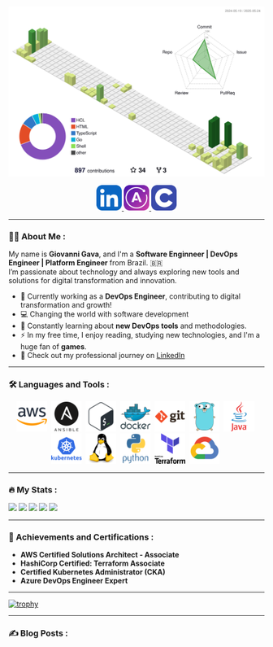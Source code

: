 <p align="center" >
	<picture>
	  <source media="(prefers-color-scheme: dark)"  srcset="https://raw.githubusercontent.com/giovanni-gava/giovanni-gava/master/night.svg" />
	  <source media="(prefers-color-scheme: light)" srcset="https://raw.githubusercontent.com/giovanni-gava/giovanni-gava/master/day.svg" />
	  <img alt="github profile contributions chart"    src="https://raw.githubusercontent.com/giovanni-gava/giovanni-gava/master/day.svg" />
	</picture>
</p>

<div id="badges" align="center">
  <a href="https://www.linkedin.com/in/giovanni-gava-21338115a/">
    <img src="https://github.com/tandpfun/skill-icons/blob/main/icons/LinkedIn.svg" alt="LinkedIn Badge" width="50" height="50"/>
  </a>
  <a href="https://www.credential.net/profile/giogava/wallet#gs.5fd5g1">
    <img src="https://github.com/tandpfun/skill-icons/blob/main/icons/Apollo.svg" alt="Accredible Badge" width="50" height="50" />
  </a>
  <a href="https://www.credly.com/users/giovanni-gava/badges">
    <img src="https://github.com/tandpfun/skill-icons/blob/main/icons/C.svg" alt="Credly Badge" width="50" height="50" />
  </a>
</div>

---

### 👨‍💻 About Me :

My name is **Giovanni Gava**, and I'm a **Software Enginneer | DevOps Engineer | Platform Engineer** from Brazil. 🇧🇷  
I’m passionate about technology and always exploring new tools and solutions for digital transformation and innovation.

- 🔭 Currently working as a **DevOps Engineer**, contributing to digital transformation and growth!
- 💻 Changing the world with software development
- 🌱 Constantly learning about **new DevOps tools** and methodologies.
- ⚡ In my free time, I enjoy reading, studying new technologies, and I'm a huge fan of **games**.
- 💼 Check out my professional journey on [LinkedIn](https://www.linkedin.com/in/giovanni-gava-21338115a/)
  
----

### 🛠️ Languages and Tools :

<div align="center">
  <img src="https://github.com/devicons/devicon/blob/master/icons/amazonwebservices/amazonwebservices-original-wordmark.svg" title="AWS" alt="AWS" width="60" height="60"/>&nbsp;
  <img src="https://github.com/devicons/devicon/blob/master/icons/ansible/ansible-original-wordmark.svg" title="Ansible" alt="Ansible" width="60" height="60"/>&nbsp;
  <img src="https://github.com/devicons/devicon/blob/master/icons/bash/bash-original.svg" title="Bash" alt="Bash" width="60" height="60"/>&nbsp;
  <img src="https://github.com/devicons/devicon/blob/master/icons/docker/docker-original-wordmark.svg" title="Docker" alt="Docker" width="60" height="60"/>&nbsp;
  <img src="https://github.com/devicons/devicon/blob/master/icons/git/git-original-wordmark.svg" title="Git" alt="Git" width="60" height="60"/>&nbsp;
  <img src="https://github.com/devicons/devicon/blob/master/icons/go/go-original.svg" title="Go" alt="Go" width="60" height="60"/>&nbsp;
  <img src="https://github.com/devicons/devicon/blob/master/icons/java/java-original-wordmark.svg" title="Java" alt="Java" width="60" height="60"/>&nbsp;
  <img src="https://github.com/devicons/devicon/blob/master/icons/kubernetes/kubernetes-plain-wordmark.svg" title="Kubernetes" alt="Kubernetes" width="60" height="60"/>&nbsp;
  <img src="https://github.com/devicons/devicon/blob/master/icons/linux/linux-original.svg" title="Linux" alt="Linux" width="60" height="60"/>&nbsp;
  <img src="https://github.com/devicons/devicon/blob/master/icons/python/python-original-wordmark.svg" title="Python" alt="Python" width="60" height="60"/>&nbsp;
  <img src="https://github.com/devicons/devicon/blob/master/icons/terraform/terraform-original-wordmark.svg" title="Terraform" alt="Terraform" width="60" height="60"/>&nbsp;
  <img src="https://github.com/devicons/devicon/blob/master/icons/googlecloud/googlecloud-original.svg" title="GCP" alt="Google Cloud" width="60" height="60"/>&nbsp;
</div>

---

### 🔥 My Stats :

[![](https://raw.githubusercontent.com/giovanni-gava/giovanni-gava/main/profile-summary-card-output/city_lights/0-profile-details.svg)](https://github.com/vn7n24fzkq/github-profile-summary-cards)
[![](https://raw.githubusercontent.com/giovanni-gava/giovanni-gava/main/profile-summary-card-output/city_lights/1-repos-per-language.svg)](https://github.com/vn7n24fzkq/github-profile-summary-cards) [![](https://raw.githubusercontent.com/giovanni-gava/giovanni-gava/main/profile-summary-card-output/city_lights/2-most-commit-language.svg)](https://github.com/vn7n24fzkq/github-profile-summary-cards)
[![](https://raw.githubusercontent.com/giovanni-gava/giovanni-gava/main/profile-summary-card-output/city_lights/3-stats.svg)](https://github.com/vn7n24fzkq/github-profile-summary-cards) [![](https://raw.githubusercontent.com/giovanni-gava/giovanni-gava/main/profile-summary-card-output/city_lights/4-productive-time.svg)](https://github.com/vn7n24fzkq/github-profile-summary-cards)

---

### 🚀 Achievements and Certifications :

- **AWS Certified Solutions Architect - Associate**
- **HashiCorp Certified: Terraform Associate**
- **Certified Kubernetes Administrator (CKA)**
- **Azure DevOps Engineer Expert**

---

[![trophy](https://github-profile-trophy.vercel.app/?username=giovanni-gava&theme=onedark)](https://github.com/ryo-ma/github-profile-trophy)

---

### ✍️ Blog Posts :
<!-- BLOG-POST-LIST:START -->
<!-- BLOG-POST-LIST:END -->

<!-- GITHUB:END -->
